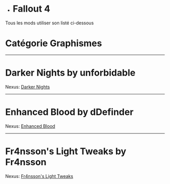 - <h1> <a name="user-content-html" class="anchor" href="#DIABLOxMJ" aria-hidden="true"><span class="octicon octicon-link"></span></a>Fallout 4</h1>

Tous les mods utiliser son listé ci-dessous

<h1> <a name="user-content-html" class="anchor" href="#DIABLOxMJ" aria-hidden="true"><span class="octicon octicon-link"></span></a>Catégorie Graphismes</h1>

------------------------------------------------------------------------------------------------------------ 

<h1> <a name="user-content-html" class="anchor" href="#DIABLOxMJ" aria-hidden="true"><span class="octicon octicon-link"></span></a>Darker Nights by unforbidable</h1>

Nexus: <a href="http://www.nexusmods.com/fallout4/mods/191/?" target="_blank">Darker Nights</a>

-----------

<h1> <a name="user-content-html" class="anchor" href="#DIABLOxMJ" aria-hidden="true"><span class="octicon octicon-link"></span></a>Enhanced Blood by dDefinder</h1>

Nexus: <a href="http://www.nexusmods.com/fallout4/mods/212/?" target="_blank">Enhanced Blood</a>

-----------

<h1> <a name="user-content-html" class="anchor" href="#DIABLOxMJ" aria-hidden="true"><span class="octicon octicon-link"></span></a>Fr4nsson's Light Tweaks by Fr4nsson</h1>

Nexus: <a href="http://www.nexusmods.com/fallout4/mods/2139/?" target="_blank">Fr4nsson's Light Tweaks</a>
